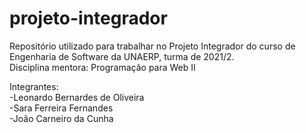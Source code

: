 # projeto-integrador
Repositório utilizado para trabalhar no Projeto Integrador do curso de Engenharia de Software da UNAERP, turma de 2021/2.  
Disciplina mentora: Programação para Web II  

Integrantes:  
-Leonardo Bernardes de Oliveira  
-Sara Ferreira Fernandes  
-João Carneiro da Cunha  
